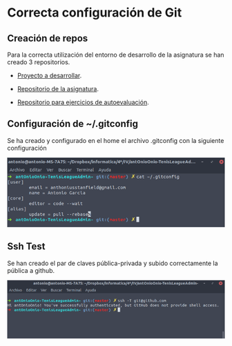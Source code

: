 # Correcta configuración de Git

## Creación de repos

Para la correcta utilización del entorno de desarrollo de la asignatura se han creado 3 repositorios.

- [Proyecto a desarrollar](https://github.com/antOnioOnio/antOnioOnio-TenisLeagueAdmin-).

- [Repositorio de la asignatura](https://github.com/antOnioOnio/IV-20-21).


- [Repositorio para ejercicios de autoevaluación](https://github.com/antOnioOnio/IV-autoevaluacion).

## Configuración de ~/.gitconfig
Se ha creado y configurado en el home el archivo .gitconfig con la siguiente configuración

![](images/gitconfig.png)

## Ssh Test
Se han creado el par de claves pública-privada y subido correctamente la pública a github. 


![](images/sshtest.png)